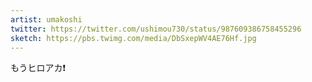 ```yaml
---
artist: umakoshi
twitter: https://twitter.com/ushimou730/status/987609386758455296
sketch: https://pbs.twimg.com/media/DbSxepWV4AE76Hf.jpg
---
```

もうヒロアカ❗